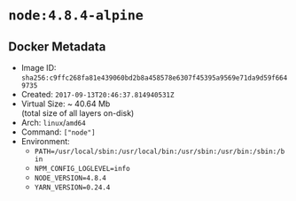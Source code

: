 # `node:4.8.4-alpine`

## Docker Metadata

- Image ID: `sha256:c9ffc268fa81e439060bd2b8a458578e6307f45395a9569e71da9d59f6649735`
- Created: `2017-09-13T20:46:37.814940531Z`
- Virtual Size: ~ 40.64 Mb  
  (total size of all layers on-disk)
- Arch: `linux`/`amd64`
- Command: `["node"]`
- Environment:
  - `PATH=/usr/local/sbin:/usr/local/bin:/usr/sbin:/usr/bin:/sbin:/bin`
  - `NPM_CONFIG_LOGLEVEL=info`
  - `NODE_VERSION=4.8.4`
  - `YARN_VERSION=0.24.4`
